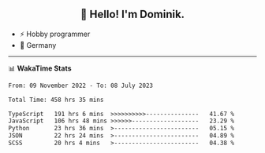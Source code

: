 <h2 align="center">👋 Hello! I'm Dominik.</h2>

- ⚡ Hobby programmer
- 📍 Germany

---
📊 **WakaTime Stats**
<!--START_SECTION:waka-->

```txt
From: 09 November 2022 - To: 08 July 2023

Total Time: 458 hrs 35 mins

TypeScript   191 hrs 6 mins  >>>>>>>>>>---------------   41.67 %
JavaScript   106 hrs 48 mins >>>>>>-------------------   23.29 %
Python       23 hrs 36 mins  >------------------------   05.15 %
JSON         22 hrs 24 mins  >------------------------   04.89 %
SCSS         20 hrs 4 mins   >------------------------   04.38 %
```

<!--END_SECTION:waka-->
